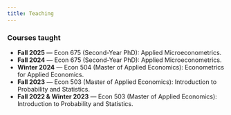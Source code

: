 ```yaml
---
title: Teaching
---
```


### Courses taught

- **Fall 2025** — Econ 675 (Second-Year PhD): Applied Microeconometrics.  
- **Fall 2024** — Econ 675 (Second-Year PhD): Applied Microeconometrics.  
- **Winter 2024** — Econ 504 (Master of Applied Economics): Econometrics for Applied Economics.  
- **Fall 2023** — Econ 503 (Master of Applied Economics): Introduction to Probability and Statistics.  
- **Fall 2022 & Winter 2023** — Econ 503 (Master of Applied Economics): Introduction to Probability and Statistics.
